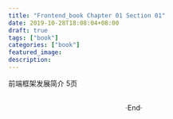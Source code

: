 ```yaml
---
title: "Frontend_book Chapter 01 Section 01"
date: 2019-10-28T18:08:04+08:00
draft: true
tags: ["book"]
categories: ["book"]
featured_image: 
description: 
---
```


前端框架发展简介 5页

<br>

<center>  ·End·  </center>